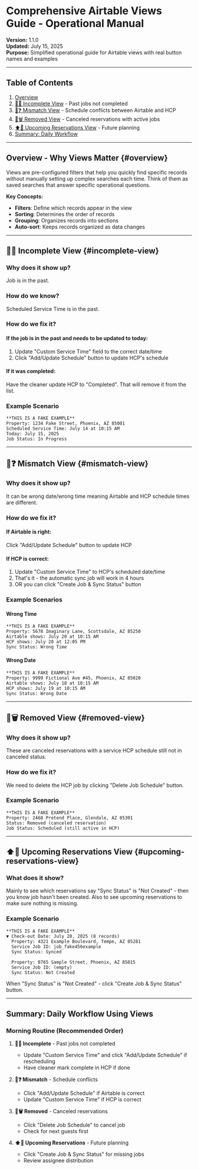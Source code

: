 # Comprehensive Airtable Views Guide - Operational Manual

**Version:** 1.1.0  
**Updated:** July 15, 2025  
**Purpose:** Simplified operational guide for Airtable views with real button names and examples

---

## Table of Contents
1. [Overview](#overview)
2. [🚨❌ Incomplete View](#incomplete-view) - Past jobs not completed
3. [🚨❓ Mismatch View](#mismatch-view) - Schedule conflicts between Airtable and HCP
4. [🚨🗑️ Removed View](#removed-view) - Canceled reservations with active jobs
5. [⬆️🧹 Upcoming Reservations View](#upcoming-reservations-view) - Future planning
6. [Summary: Daily Workflow](#summary-daily-workflow-using-views)

---

## Overview - Why Views Matter {#overview}

Views are pre-configured filters that help you quickly find specific records without manually setting up complex searches each time. Think of them as saved searches that answer specific operational questions.

**Key Concepts:**
- **Filters**: Define which records appear in the view
- **Sorting**: Determines the order of records
- **Grouping**: Organizes records into sections
- **Auto-sort**: Keeps records organized as data changes

---

## 🚨❌ Incomplete View {#incomplete-view}

### Why does it show up?
Job is in the past.

### How do we know?
Scheduled Service Time is in the past.

### How do we fix it?

#### If the job is in the past and needs to be updated to today:
1. Update "Custom Service Time" field to the correct date/time
2. Click "Add/Update Schedule" button to update HCP's schedule

#### If it was completed:
Have the cleaner update HCP to "Completed". That will remove it from the list.

### Example Scenario
```
**THIS IS A FAKE EXAMPLE**
Property: 1234 Fake Street, Phoenix, AZ 85001
Scheduled Service Time: July 14 at 10:15 AM
Today: July 15, 2025
Job Status: In Progress
```


---

## 🚨❓ Mismatch View {#mismatch-view}

### Why does it show up?
It can be wrong date/wrong time meaning Airtable and HCP schedule times are different.

### How do we fix it?

#### If Airtable is right:
Click "Add/Update Schedule" button to update HCP

#### If HCP is correct:
1. Update "Custom Service Time" to HCP's scheduled date/time
2. That's it - the automatic sync job will work in 4 hours
3. OR you can click "Create Job & Sync Status" button

### Example Scenarios

#### Wrong Time
```
**THIS IS A FAKE EXAMPLE**
Property: 5678 Imaginary Lane, Scottsdale, AZ 85250
Airtable shows: July 20 at 10:15 AM
HCP shows: July 20 at 12:05 PM
Sync Status: Wrong Time
```

#### Wrong Date
```
**THIS IS A FAKE EXAMPLE**
Property: 9999 Fictional Ave #45, Phoenix, AZ 85020
Airtable shows: July 18 at 10:15 AM
HCP shows: July 19 at 10:15 AM
Sync Status: Wrong Date
```


---

## 🚨🗑️ Removed View {#removed-view}

### Why does it show up?
These are canceled reservations with a service HCP schedule still not in canceled status.

### How do we fix it?
We need to delete the HCP job by clicking "Delete Job Schedule" button.

### Example Scenario
```
**THIS IS A FAKE EXAMPLE**
Property: 2468 Pretend Place, Glendale, AZ 85301
Status: Removed (canceled reservation)
Job Status: Scheduled (still active in HCP)
```


---

## ⬆️🧹 Upcoming Reservations View {#upcoming-reservations-view}

### What does it show?
Mainly to see which reservations say "Sync Status" is "Not Created" - then you know job hasn't been created. Also to see upcoming reservations to make sure nothing is missing.

### Example Scenario
```
**THIS IS A FAKE EXAMPLE**
▼ Check-out Date: July 20, 2025 (8 records)
  Property: 4321 Example Boulevard, Tempe, AZ 85281
  Service Job ID: job_fake456example
  Sync Status: Synced
  
  Property: 8765 Sample Street, Phoenix, AZ 85015
  Service Job ID: (empty)
  Sync Status: Not Created
```

When "Sync Status" is "Not Created" - click "Create Job & Sync Status" button.


---

## Summary: Daily Workflow Using Views

### Morning Routine (Recommended Order)

1. **🚨❌ Incomplete** - Past jobs not completed
   - Update "Custom Service Time" and click "Add/Update Schedule" if rescheduling
   - Have cleaner mark complete in HCP if done

2. **🚨❓ Mismatch** - Schedule conflicts
   - Click "Add/Update Schedule" if Airtable is correct
   - Update "Custom Service Time" if HCP is correct

3. **🚨🗑️ Removed** - Canceled reservations
   - Click "Delete Job Schedule" to cancel job
   - Check for next guests first

4. **⬆️🧹 Upcoming Reservations** - Future planning
   - Click "Create Job & Sync Status" for missing jobs
   - Review assignee distribution